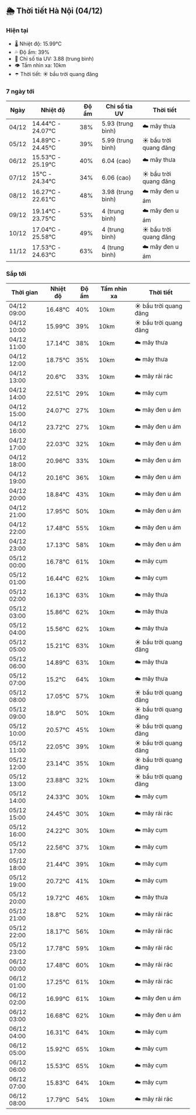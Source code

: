 ## 🌦️ Thời tiết Hà Nội (04/12)

### Hiện tại

- 🌡️ Nhiệt độ: 15.99℃
- 💦 Độ ẩm: 39%
- 🌟 Chỉ số tia UV: 3.88 (trung bình)
- 👁️ Tầm nhìn xa: 10km
- ☂️ Thời tiết: ☀️ bầu trời quang đãng

### 7 ngày tới

| Ngày | Nhiệt độ | Độ ẩm | Chỉ số tia UV | Thời tiết |
| --- | --- | --- | --- | --- |
| 04/12 | 14.44℃ - 24.07℃ | 38% | 5.93 (trung bình) | ☁️ mây thưa |
| 05/12 | 14.89℃ - 24.45℃ | 39% | 5.99 (trung bình) | ☀️ bầu trời quang đãng |
| 06/12 | 15.53℃ - 25.19℃ | 40% | 6.04 (cao) | ☁️ mây thưa |
| 07/12 | 15℃ - 24.34℃ | 34% | 6.06 (cao) | ☀️ bầu trời quang đãng |
| 08/12 | 16.27℃ - 22.61℃ | 48% | 3.98 (trung bình) | ☁️ mây đen u ám |
| 09/12 | 19.14℃ - 23.75℃ | 53% | 4 (trung bình) | ☁️ mây đen u ám |
| 10/12 | 17.04℃ - 25.58℃ | 49% | 4 (trung bình) | ☀️ bầu trời quang đãng |
| 11/12 | 17.53℃ - 24.63℃ | 63% | 4 (trung bình) | ☁️ mây đen u ám |

### Sắp tới

| Thời gian | Nhiệt độ | Độ ẩm | Tầm nhìn xa | Thời tiết |
| --- | --- | --- | --- | --- |
| 04/12 09:00 | 16.48℃ | 40% | 10km | ☀️ bầu trời quang đãng |
| 04/12 10:00 | 15.99℃ | 39% | 10km | ☀️ bầu trời quang đãng |
| 04/12 11:00 | 17.14℃ | 38% | 10km | ☁️ mây thưa |
| 04/12 12:00 | 18.75℃ | 35% | 10km | ☁️ mây thưa |
| 04/12 13:00 | 20.6℃ | 33% | 10km | ☁️ mây rải rác |
| 04/12 14:00 | 22.51℃ | 29% | 10km | ☁️ mây cụm |
| 04/12 15:00 | 24.07℃ | 27% | 10km | ☁️ mây đen u ám |
| 04/12 16:00 | 23.72℃ | 27% | 10km | ☁️ mây đen u ám |
| 04/12 17:00 | 22.03℃ | 32% | 10km | ☁️ mây đen u ám |
| 04/12 18:00 | 20.96℃ | 33% | 10km | ☁️ mây đen u ám |
| 04/12 19:00 | 20.16℃ | 36% | 10km | ☁️ mây đen u ám |
| 04/12 20:00 | 18.84℃ | 43% | 10km | ☁️ mây đen u ám |
| 04/12 21:00 | 17.95℃ | 50% | 10km | ☁️ mây đen u ám |
| 04/12 22:00 | 17.48℃ | 55% | 10km | ☁️ mây đen u ám |
| 04/12 23:00 | 17.13℃ | 58% | 10km | ☁️ mây đen u ám |
| 05/12 00:00 | 16.78℃ | 61% | 10km | ☁️ mây cụm |
| 05/12 01:00 | 16.44℃ | 62% | 10km | ☁️ mây cụm |
| 05/12 02:00 | 16.13℃ | 63% | 10km | ☁️ mây thưa |
| 05/12 03:00 | 15.86℃ | 62% | 10km | ☁️ mây thưa |
| 05/12 04:00 | 15.56℃ | 62% | 10km | ☁️ mây thưa |
| 05/12 05:00 | 15.21℃ | 63% | 10km | ☀️ bầu trời quang đãng |
| 05/12 06:00 | 14.89℃ | 63% | 10km | ☁️ mây thưa |
| 05/12 07:00 | 15.2℃ | 64% | 10km | ☁️ mây thưa |
| 05/12 08:00 | 17.05℃ | 57% | 10km | ☀️ bầu trời quang đãng |
| 05/12 09:00 | 18.9℃ | 50% | 10km | ☀️ bầu trời quang đãng |
| 05/12 10:00 | 20.57℃ | 45% | 10km | ☀️ bầu trời quang đãng |
| 05/12 11:00 | 22.05℃ | 39% | 10km | ☀️ bầu trời quang đãng |
| 05/12 12:00 | 23.14℃ | 35% | 10km | ☀️ bầu trời quang đãng |
| 05/12 13:00 | 23.88℃ | 32% | 10km | ☀️ bầu trời quang đãng |
| 05/12 14:00 | 24.33℃ | 30% | 10km | ☁️ mây cụm |
| 05/12 15:00 | 24.45℃ | 30% | 10km | ☁️ mây rải rác |
| 05/12 16:00 | 24.22℃ | 30% | 10km | ☁️ mây cụm |
| 05/12 17:00 | 22.56℃ | 37% | 10km | ☁️ mây cụm |
| 05/12 18:00 | 21.44℃ | 39% | 10km | ☁️ mây cụm |
| 05/12 19:00 | 20.72℃ | 41% | 10km | ☁️ mây cụm |
| 05/12 20:00 | 19.72℃ | 46% | 10km | ☁️ mây thưa |
| 05/12 21:00 | 18.8℃ | 52% | 10km | ☁️ mây rải rác |
| 05/12 22:00 | 18.17℃ | 56% | 10km | ☁️ mây rải rác |
| 05/12 23:00 | 17.78℃ | 59% | 10km | ☁️ mây rải rác |
| 06/12 00:00 | 17.48℃ | 60% | 10km | ☁️ mây rải rác |
| 06/12 01:00 | 17.25℃ | 61% | 10km | ☁️ mây rải rác |
| 06/12 02:00 | 16.99℃ | 61% | 10km | ☁️ mây đen u ám |
| 06/12 03:00 | 16.68℃ | 62% | 10km | ☁️ mây đen u ám |
| 06/12 04:00 | 16.31℃ | 64% | 10km | ☁️ mây cụm |
| 06/12 05:00 | 15.92℃ | 65% | 10km | ☁️ mây cụm |
| 06/12 06:00 | 15.53℃ | 65% | 10km | ☁️ mây cụm |
| 06/12 07:00 | 15.83℃ | 64% | 10km | ☁️ mây cụm |
| 06/12 08:00 | 17.79℃ | 54% | 10km | ☁️ mây rải rác |
